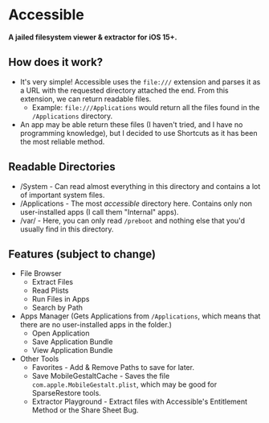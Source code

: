# Accessible
**A jailed filesystem viewer & extractor for iOS 15+.**

## How does it work?
* It's very simple! Accessible uses the `file:///` extension and parses it as a URL with the requested directory attached the end. From this extension, we can return readable files.
    * Example: `file:///Applications` would return all the files found in the `/Applications` directory.
* An app may be able return these files (I haven't tried, and I have no programming knowledge), but I decided to use Shortcuts as it has been the most reliable method.

## Readable Directories
* /System - Can read almost everything in this directory and contains a lot of important system files.
* /Applications - The most *accessible* directory here. Contains only non user-installed apps (I call them "Internal" apps).
* /var/ - Here, you can only read `/preboot` and nothing else that you'd usually find in this directory.

## Features (subject to change)
* File Browser
    * Extract Files
    * Read Plists
    * Run Files in Apps
    * Search by Path
* Apps Manager (Gets Applications from `/Applications`, which means that there are no user-installed apps in the folder.)
    * Open Application
    * Save Application Bundle
    * View Application Bundle
* Other Tools
    * Favorites - Add & Remove Paths to save for later.
    * Save MobileGestaltCache - Saves the file `com.apple.MobileGestalt.plist`, which may be good for SparseRestore tools.
    * Extractor Playground - Extract files with Accessible's Entitlement Method or the Share Sheet Bug.
